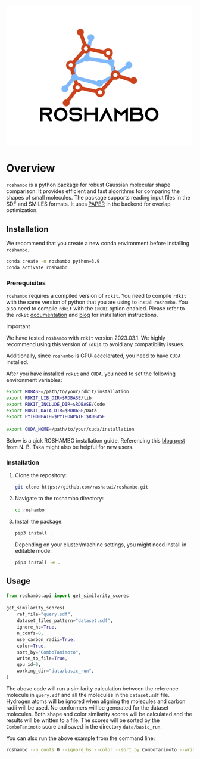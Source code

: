 # <img alt="roshambo" src="docs/logo.jpg" width="500">

# Overview

`roshambo` is a python package for robust Gaussian molecular shape comparison. It 
provides efficient and fast algorithms for comparing the shapes of small molecules. 
The package supports reading input files in the SDF and SMILES formats. 
It uses [PAPER](https://simtk.org/projects/paper/) in the backend for overlap 
optimization. 

## Installation

We recommend that you create a new conda environment before installing `roshambo`. 

```bash
conda create -n roshambo python=3.9
conda activate roshambo
```

### Prerequisites

`roshambo` requires a compiled version of `rdkit`. You need to compile `rdkit` with 
the same version of python that you are using to install `roshambo`. You also need to 
compile `rdkit` with the `INCHI` option enabled. Please refer to the `rdkit` 
[documentation](https://www.rdkit.org/docs/Install.html#building-from-source) and [blog](https://greglandrum.github.io/rdkit-blog/posts/2023-03-17-setting-up-a-cxx-dev-env2.html) for 
installation instructions. 

> [!IMPORTANT]    
> We have tested `roshambo` with `rdkit` version 2023.03.1. We highly recommend using this version of `rdkit` to avoid any compatibility issues. 

Additionally, since `roshambo` is GPU-accelerated, you need to have `CUDA` installed. 

After you have installed `rdkit` and `CUDA`, you need to set the following environment 
variables:

```bash
export RDBASE=/path/to/your/rdkit/installation
export RDKIT_LIB_DIR=$RDBASE/lib
export RDKIT_INCLUDE_DIR=$RDBASE/Code
export RDKIT_DATA_DIR=$RDBASE/Data
export PYTHONPATH=$PYTHONPATH:$RDBASE

export CUDA_HOME=/path/to/your/cuda/installation
```

Below is a qick ROSHAMBO installation guide. Referencing this [blog post](https://iwatobipen.wordpress.com/2024/08/08/new-cheminformatics-package-for-molecular-alignment-and-3d-similarity-scoring-cheminformatics-rdkit-memo/) from N. B. Taka might also be helpful for new users.

### Installation

1. Clone the repository:

    ```bash
    git clone https://github.com/rashatwi/roshambo.git
    ```

2. Navigate to the roshambo directory:

    ```bash
    cd roshambo
    ```

3. Install the package:

    ```bash
    pip3 install .
    ```
    Depending on your cluster/machine settings, you might need install in editable mode:
   
    ```bash
    pip3 install -e .
    ```
   
## Usage

```python
from roshambo.api import get_similarity_scores

get_similarity_scores(
    ref_file="query.sdf",
    dataset_files_pattern="dataset.sdf",
    ignore_hs=True,
    n_confs=0,
    use_carbon_radii=True,
    color=True,
    sort_by="ComboTanimoto",
    write_to_file=True,
    gpu_id=0,
    working_dir="data/basic_run",
)
```
The above code will run a similarity calculation between the reference molecule in 
`query.sdf` and all the molecules in the `dataset.sdf` file. Hydrogen atoms will be 
ignored when aligning the molecules and carbon radii will be used. No conformers will 
be generated for the dataset molecules. Both shape and color similarity scores will be 
calculated and the results will be written to a file. The scores will be sorted by the 
`ComboTanimoto` score and saved in the directory `data/basic_run`. 

You can also run the above example from the command line:

```bash
roshambo --n_confs 0 --ignore_hs --color --sort_by ComboTanimoto --write_to_file --working_dir data/basic_run --gpu_id 0 query.sdf dataset.sdf
```
